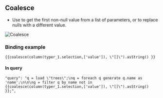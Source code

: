 ## Coalesce

- Use to get the first non-null value from a list of parameters, or to replace nulls with a different value.


![Coalesce](img/trees_not_in-1.gif)

### Binding example

```
{{coalesce(column(typer_1.selection,['value']), \"[]\").asString() }}

```

#### In query
```
"query": "q = load \"trees\";\nq = foreach q generate q.name as 'name';\n\n\nq = filter q by name not in {{coalesce(column(typer_1.selection,['value']), \"[]\").asString() }};",

```

